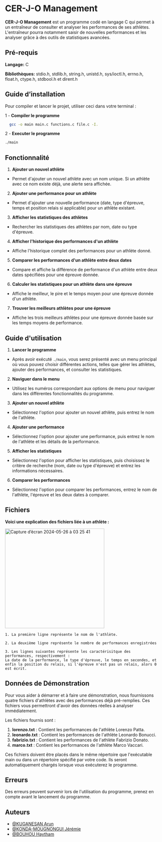 
# CER-J-O Management

**CER-J-O Management** est un programme codé en langage C qui permet à un entraîneur de consulter et analyser les performances de ses athlètes. L'entraîneur pourra notamment saisir de nouvelles performances et les analyser grâce à des outils de statistiques avancées.

## Pré-requis

**Langage:** C

**Bibliothèques:** stdio.h, stdlib.h, string.h, unistd.h, sys/ioctl.h, errno.h, float.h, ctype.h, stdbool.h et dirent.h


## Guide d’installation 

Pour compiler et lancer le projet, utiliser ceci dans votre terminal :

1 - **Compiler le programme**
```bash
  gcc -o main main.c functions.c file.c -I.
```
2 - **Executer le programme**
```bash
./main
```
## Fonctionnalité

1. **Ajouter un nouvel athlète**
  - Permet d'ajouter un nouvel athlète avec un nom unique. Si un athlète avec ce nom existe déjà, une alerte sera affichée.

2. **Ajouter une performance pour un athlète**
  - Permet d'ajouter une nouvelle performance (date, type d'épreuve, temps et position relais si applicable) pour un athlète existant.

3. **Afficher les statistiques des athlètes**
  - Rechercher les statistiques des athlètes par nom, date ou type d'épreuve.

4. **Afficher l'historique des performances d'un athlète**
  - Affiche l'historique complet des performances pour un athlète donné.

5. **Comparer les performances d'un athlète entre deux dates**
  - Compare et affiche la différence de performance d'un athlète entre deux dates spécifiées pour une épreuve donnée.

6. **Calculer les statistiques pour un athlète dans une épreuve**
  - Affiche le meilleur, le pire et le temps moyen pour une épreuve donnée d'un athlète.

7. **Trouver les meilleurs athlètes pour une épreuve**
  - Affiche les trois meilleurs athlètes pour une épreuve donnée basée sur les temps moyens de performance.




## Guide d'utilisation

1. **Lancer le programme**
  - Après avoir exécuté `./main`, vous serez présenté avec un menu principal où vous pouvez choisir différentes actions, telles que gérer les athlètes, ajouter des performances, et consulter les statistiques.

2. **Naviguer dans le menu**
  - Utilisez les numéros correspondant aux options de menu pour naviguer dans les différentes fonctionnalités du programme.

3. **Ajouter un nouvel athlète**
  - Sélectionnez l'option pour ajouter un nouvel athlète, puis entrez le nom de l'athlète.

4. **Ajouter une performance**
  - Sélectionnez l'option pour ajouter une performance, puis entrez le nom de l'athlète et les détails de la performance.

5. **Afficher les statistiques**
  - Sélectionnez l'option pour afficher les statistiques, puis choisissez le critère de recherche (nom, date ou type d'épreuve) et entrez les informations nécessaires.

6. **Comparer les performances**
  - Sélectionnez l'option pour comparer les performances, entrez le nom de l'athlète, l'épreuve et les deux dates à comparer.
   
## Fichiers

**Voici une explication des fichiers liée à un athlète :**

<img width="328" alt="Capture d’écran 2024-05-26 à 03 25 41" src="https://github.com/jkengineer42/CER-J-OManagement/assets/167258198/7c14f8b5-9370-4a25-894f-9465c5a8591d">


    1. La première ligne représente le nom de l'athlète.

    2. La deuxième ligne représente le nombre de performances enregistrées

    3. Les lignes suivantes représente les caractérisitque des performances, respectivement : 
    La date de la performance, le type d'épreuve, le temps en secondes, et enfin la position du relais, si l'épreuve n'est pas un relais, alors 0 est écrit.

## Données de Démonstration

Pour vous aider à démarrer et à faire une démonstration, nous fournissons quatre fichiers d'athlètes avec des performances déjà pré-remplies. Ces fichiers vous permettront d'avoir des données réelles à analyser immédiatement.

Les fichiers fournis sont :

1. **lorenzo.txt** : Contient les performances de l'athlète Lorenzo Patta.
2. **leonardo.txt** : Contient les performances de l'athlète Leonardo Bonucci.
3. **fabrizio.txt** : Contient les performances de l'athlète Fabrizio Donato.
4. **marco.txt** : Contient les performances de l'athlète Marco Vaccari.

Ces fichiers doivent être placés dans le même répertoire que l'exécutable main ou dans un répertoire spécifié par votre code. Ils seront automatiquement chargés lorsque vous exécuterez le programme.
## Erreurs

Des erreurs peuvent survenir lors de l'utilisation du programme, prenez en compte avant le lancement du programme.
## Auteurs

- [@KUGANESAN Arun](https://www.github.com/)
- [@KONDA-MOUGNONGUI Jérémie](https://www.github.com/jkengineer42)
- [@BOUHOU Haytham](https://www.github.com/HAYTHAM2005)



